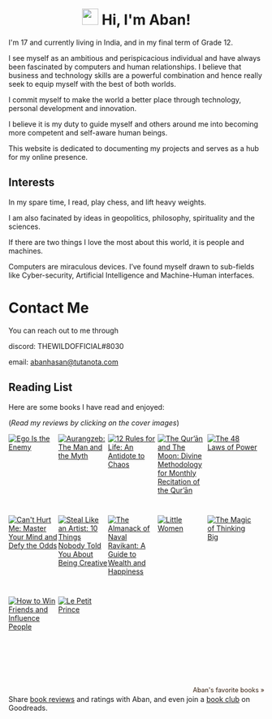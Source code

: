 ---
---
<h1 align="center"><img src="https://media.giphy.com/media/hvRJCLFzcasrR4ia7z/giphy.gif" width="32"> Hi, I'm Aban!</h1>

I'm 17 and currently living in India, and in my final term of Grade 12.

I see myself as an ambitious and perispicacious individual and have always been fascinated by computers and human relationships. I believe that business and technology skills are a powerful combination and hence really seek to equip myself with the best of both worlds.

I commit myself to make the world a better place through technology, personal development and innovation.

I believe it is my duty to guide myself and others around me into becoming more competent and self-aware human beings.

This website is dedicated to documenting my projects and serves as a hub for my online presence.

## Interests 


In my spare time, I read, play chess, and lift heavy weights. 

I am also facinated by ideas in geopolitics, philosophy, spirituality and the sciences. 

If there are two things I love the most about this world, it is people and machines.

Computers are miraculous devices. I’ve found myself drawn to sub-fields like Cyber-security, Artificial Intelligence and Machine-Human interfaces.
# Contact Me
You can reach out to me through

discord: THEWILDOFFICIAL#8030

email: abanhasan@tutanota.com











## Reading List
Here are some books I have read and enjoyed:

(*Read my reviews by clicking on the cover images*)

<style type="text/css" media="screen">
    .gr_grid_container {
          /* customize grid container div here. eg: width: 500px; */
        }

        .gr_grid_book_container {
          /* customize book cover container div here */
          float: left;
          width: 98px;
          height: 160px;
          padding: 0px 0px;
          overflow: hidden;
        }
</style>
<div id="gr_grid_widget_1666611584">
    <!-- Show static html as a placeholder in case js is not enabled - javascript include will override this if things work -->
    <div class="gr_grid_container">
        <div class="gr_grid_book_container">
            <a title="Ego Is the Enemy" rel="nofollow" href="https://www.goodreads.com/book/show/27036528-ego-is-the-enemy"><img alt="Ego Is the Enemy" border="0" src="https://i.gr-assets.com/images/S/compressed.photo.goodreads.com/books/1459114043l/27036528._SX98_.jpg" /></a>
        </div>
        <div class="gr_grid_book_container">
            <a title="Aurangzeb: The Man and the Myth" rel="nofollow" href="https://www.goodreads.com/book/show/34265228-aurangzeb"><img alt="Aurangzeb: The Man and the Myth" border="0" src="https://i.gr-assets.com/images/S/compressed.photo.goodreads.com/books/1505059365l/34265228._SX98_.jpg" /></a>
        </div>
        <div class="gr_grid_book_container">
            <a title="12 Rules for Life: An Antidote to Chaos" rel="nofollow" href="https://www.goodreads.com/book/show/30257963-12-rules-for-life"><img alt="12 Rules for Life: An Antidote to Chaos" border="0" src="https://i.gr-assets.com/images/S/compressed.photo.goodreads.com/books/1512705866l/30257963._SX98_.jpg" /></a>
        </div>
        <div class="gr_grid_book_container">
            <a title="The Qur’ān and The Moon: Divine Methodology for Monthly Recitation of the Qur’ān" rel="nofollow" href="https://www.goodreads.com/book/show/59446532-the-qur-n-and-the-moon"><img alt="The Qur’ān and The Moon: Divine Methodology for Monthly Recitation of the Qur’ān" border="0" src="https://i.gr-assets.com/images/S/compressed.photo.goodreads.com/books/1635159826l/59446532._SX98_.jpg" /></a>
        </div>
        <div class="gr_grid_book_container">
            <a title="The 48 Laws of Power" rel="nofollow" href="https://www.goodreads.com/book/show/1303.The_48_Laws_of_Power"><img alt="The 48 Laws of Power" border="0" src="https://i.gr-assets.com/images/S/compressed.photo.goodreads.com/books/1634897112l/1303._SX98_.jpg" /></a>
        </div>
        <div class="gr_grid_book_container">
            <a title="Can't Hurt Me: Master Your Mind and Defy the Odds" rel="nofollow" href="https://www.goodreads.com/book/show/41721428-can-t-hurt-me"><img alt="Can't Hurt Me: Master Your Mind and Defy the Odds" border="0" src="https://i.gr-assets.com/images/S/compressed.photo.goodreads.com/books/1536184191l/41721428._SX98_.jpg" /></a>
        </div>
        <div class="gr_grid_book_container">
            <a title="Steal Like an Artist: 10 Things Nobody Told You About Being Creative" rel="nofollow" href="https://www.goodreads.com/book/show/13099738-steal-like-an-artist"><img alt="Steal Like an Artist: 10 Things Nobody Told You About Being Creative" border="0" src="https://i.gr-assets.com/images/S/compressed.photo.goodreads.com/books/1404576602l/13099738._SX98_.jpg" /></a>
        </div>
        <div class="gr_grid_book_container">
            <a title="The Almanack of Naval Ravikant: A Guide to Wealth and Happiness" rel="nofollow" href="https://www.goodreads.com/book/show/55359713-the-almanack-of-naval-ravikant"><img alt="The Almanack of Naval Ravikant: A Guide to Wealth and Happiness" border="0" src="https://i.gr-assets.com/images/S/compressed.photo.goodreads.com/books/1600346198l/55359713._SX98_.jpg" /></a>
        </div>
        <div class="gr_grid_book_container">
            <a title="Little Women" rel="nofollow" href="https://www.goodreads.com/book/show/1934.Little_Women"><img alt="Little Women" border="0" src="https://i.gr-assets.com/images/S/compressed.photo.goodreads.com/books/1562690475l/1934._SX98_.jpg" /></a>
        </div>
        <div class="gr_grid_book_container">
            <a title="The Magic of Thinking Big" rel="nofollow" href="https://www.goodreads.com/book/show/759945.The_Magic_of_Thinking_Big"><img alt="The Magic of Thinking Big" border="0" src="https://i.gr-assets.com/images/S/compressed.photo.goodreads.com/books/1404632064l/759945._SX98_.jpg" /></a>
        </div>
        <div class="gr_grid_book_container">
            <a title="How to Win Friends and Influence People" rel="nofollow" href="https://www.goodreads.com/book/show/4865.How_to_Win_Friends_and_Influence_People"><img alt="How to Win Friends and Influence People" border="0" src="https://i.gr-assets.com/images/S/compressed.photo.goodreads.com/books/1442726934l/4865._SX98_.jpg" /></a>
        </div>
        <div class="gr_grid_book_container">
            <a title="Le Petit Prince" rel="nofollow" href="https://www.goodreads.com/book/show/70720.Le_Petit_Prince"><img alt="Le Petit Prince" border="0" src="https://i.gr-assets.com/images/S/compressed.photo.goodreads.com/books/1324199942l/70720._SX98_.jpg" /></a>
        </div>
        <br style="clear: both" />
        <br/><a class="gr_grid_branding" style="font-size: .9em; color: #382110; text-decoration: none; float: right; clear: both" rel="nofollow" href="https://www.goodreads.com/user/show/127695097-aban">Aban's favorite books »</a>
        <noscript>
            <br/>Share <a rel="nofollow" href="/">book reviews</a> and ratings with Aban, and even join a <a rel="nofollow" href="/group">book club</a> on Goodreads.</noscript>
    </div>

</div>

